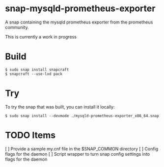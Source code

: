 # snap-mysqld-prometheus-exporter

A snap containing the mysqld prometheus exporter from the prometheus
community.

This is currently a work in progress


# Build

```
$ sudo snap install snapcraft
$ snapcraft --use-lxd pack
```

# Try

To try the snap that was built, you can install it locally:

```
$ sudo snap install --devmode ./mysqld-prometheus-exporter_x86_64.snap
```

# TODO Items

[ ] Provide a sample my.cnf file in the $SNAP_COMMON directory
[ ] Config flags for the daemon
[ ] Script wrapper to turn snap config settings into flags for the daemon
